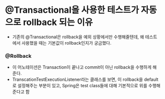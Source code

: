 # @Transactional을 사용한 테스트가 자동으로 rollback 되는 이유
- 기존의 @Transactional은 rollback을 예외 상황에서만 수행해줄텐데, 왜 테스트에서 사용했을 때는 기본값이 rollback인지가 궁금했다.

### @Rollback
- 이 어노테이션은 Transaction이 끝나고 commit이 아닌 rollback을 수행하게 해준다.
- TranscationTestExecutionListener라는 클래스를 보면, 이 rollback을 default로 설정해주는 부분이 있고, Spring은 test class들에 대해 기본적으로 위를 수행해준다고 함